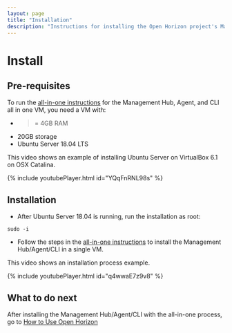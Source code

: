 ```yaml
---
layout: page
title: "Installation"
description: "Instructions for installing the Open Horizon project's Management Hub, Agent, and CLI all in one VM"
---
```


# Install

## Pre-requisites

To run the [all-in-one instructions](https://github.com/open-horizon/devops/tree/master/mgmt-hub) for the Management Hub, Agent, and CLI all in one VM, you need a VM with: 

* >= 4GB RAM 
* 20GB storage 
* Ubuntu Server 18.04 LTS

This video shows an example of installing Ubuntu Server on VirtualBox 6.1 on OSX Catalina.

{% include youtubePlayer.html id="YQqFnRNL98s" %}

## Installation

* After Ubuntu Server 18.04 is running, run the installation as root: 

``` shell
sudo -i
```

* Follow the steps in the [all-in-one instructions](https://github.com/open-horizon/devops/tree/master/mgmt-hub) to install the Management Hub/Agent/CLI in a single VM.  

This video shows an installation process example.

{% include youtubePlayer.html id="q4wwaE7z9v8" %}

## What to do next

After installing the Management Hub/Agent/CLI with the all-in-one process, go to [How to Use Open Horizon](./use.html)